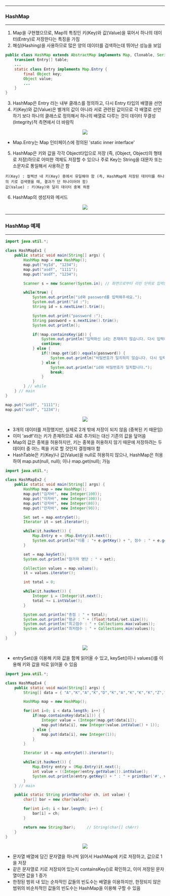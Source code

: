 -----
### HashMap
-----
1. Map을 구현했으므로, Map의 특징인 키(Key)와 값(Value)을 묶어서 하나의 데이터(Entry)로 저장한다는 특징을 가짐
2. 해싱(Hashing)을 사용하므로 많은 양의 데이터를 검색하는데 뛰어난 성능을 보임
```java
public class HashMap extends AbstractMap implements Map, Clonable, Serializable {
    transient Entry[] table;
    ...
    static class Entry implements Map.Entry {
        final Object key;
        Object value;
        ...
    }
}
```

3. HashMap은 Entry 라는 내부 클래스를 정의하고, 다시 Entry 타입의 배열을 선언
4. 키(Key)와 값(Value)은 별개의 값이 아니라 서로 관련된 값이므로 각 배열로 선언하기 보다 하나의 클래스로 정의해서 하나의 배열로 다루는 것이 데이터 무결성(Integrity)적 측면에서 더 바람직
<div align="center">
<img src="https://github.com/sooyounghan/HTTP/assets/34672301/36a85065-336e-4212-8f7d-d8981dccde05">
</div>

  - Map.Entry는 Map 인터페이스에 정의된 'static inner interface'

5. HashMap은 키와 값을 각각 Object타입으로 저장 (즉, (Object, Object)의 형태로 저장)하므로 어떠한 객체도 저장할 수 있으나 주로 Key는 String을 대문자 또는 소문자로 통일해서 사용하곤 함
```
키(Key) : 컬렉션 내 키(Key) 중에서 유일해야 함 (즉, HashMap에 저장된 데이터를 하나의 키로 검색했을 때, 결과가 단 하나이어야 함)
값(Value) : 키(Key)와 달리 데이터 중복 허용
```

6. HashMap의 생성자와 메서드
<div align="center">
<img  src="https://github.com/sooyounghan/HTTP/assets/34672301/50f05fc7-cd7c-42da-bd2b-91c2cac5cc38">
</div>

-----
### HashMap 예제
-----
```java
import java.util.*;

class HashMapEx1 {
	public static void main(String[] args) {
		HashMap map = new HashMap();
		map.put("myId", "1234");
		map.put("asdf", "1111");
		map.put("asdf", "1234");

		Scanner s = new Scanner(System.in);	// 화면으로부터 라인 단위로 입력받음

		while(true) {
			System.out.println("id와 password를 입력해주세요.");
			System.out.print("id :");
			String id = s.nextLine().trim();

			System.out.print("password :");
			String password = s.nextLine().trim();
			System.out.println();

			if(!map.containsKey(id)) {
				System.out.println("입력하신 id는 존재하지 않습니다. 다시 입력해주세요.");
				continue;
			} else {
				if(!(map.get(id)).equals(password)) {
					System.out.println("비밀번호가 일치하지 않습니다. 다시 입력해주세요.");
				} else {
					System.out.println("id와 비밀번호가 일치합니다.");						
					break;
				}
			}
		} // while
	} // main
}
```

```java
map.put("asdf", "1111");
map.put("asdf", "1234");
```
<div align="center">
<img src="https://github.com/sooyounghan/HTTP/assets/34672301/b2bf4d62-da28-46c8-99ae-5cb79105695d">
</div>

  - 3개의 데이터를 저장했지만, 실제로 2개 밖에 저장이 되지 않음 (중복된 키 때문임)
  - 이미 'asdf'라는 키가 존재하므로 새로 추가되는 대신 기존의 값을 덮어씀
  - Map의 값은 중복을 허용하지만, 키는 중복을 허용하지 않기 때문에 저장하려는 두 데이터 중 어느 쪽을 키로 할 것인지 결정해야 함
  - HashTable은 키(Key)나 값(Value)을 null로 허용하지 않으나, HashMap은 허용하여 map.put(null, null); 이나 map.get(null); 가능

```java
import java.util.*;

class HashMapEx2 {
	public static void main(String[] args) {
		HashMap map = new HashMap();
		map.put("김자바", new Integer(100));
		map.put("이자바", new Integer(100));
		map.put("강자바", new Integer(80));
		map.put("안자바", new Integer(90));

		Set set = map.entrySet();
		Iterator it = set.iterator();

		while(it.hasNext()) {
			Map.Entry e = (Map.Entry)it.next();
			System.out.println("이름 : "+ e.getKey() + ", 점수 : " + e.getValue());
		}

		set = map.keySet();
		System.out.println("참가자 명단 : " + set);

		Collection values = map.values();
		it = values.iterator();

		int total = 0;

		while(it.hasNext()) {
			Integer i = (Integer)it.next();
			total += i.intValue();
		}

		System.out.println("총점 : " + total);
		System.out.println("평균 : " + (float)total/set.size());
		System.out.println("최고점수 : " + Collections.max(values));
		System.out.println("최저점수 : " + Collections.min(values));
	}
}
```
<div align="center">
<img src="https://github.com/sooyounghan/HTTP/assets/34672301/e4239fff-1792-4308-96e2-b1c21e43b64a">
</div>

  - entrySet()을 이용해 키와 값을 함께 읽어올 수 있고, keySet()이나 values()를 이용해 키와 값을 따로 읽어올 수 있음

```java
import java.util.*;

class HashMapEx4 {
	public static void main(String[] args) {
		String[] data = { "A","K","A","K","D","K","A","K","K","K","Z","D" };

		HashMap map = new HashMap();

		for(int i=0; i < data.length; i++) {
			if(map.containsKey(data[i])) {
				Integer value = (Integer)map.get(data[i]);
				map.put(data[i], new Integer(value.intValue() + 1));
			} else {
				map.put(data[i], new Integer(1));			
			}
		}

		Iterator it = map.entrySet().iterator();

		while(it.hasNext()) {
			Map.Entry entry = (Map.Entry)it.next();
			int value = ((Integer)entry.getValue()).intValue();
			System.out.println(entry.getKey() + " : " + printBar('#', value) + " " + value );
		}
	} // main

	public static String printBar(char ch, int value) { 
		char[] bar = new char[value]; 

		for(int i=0; i < bar.length; i++) { 
			bar[i] = ch; 
		} 

		return new String(bar); 	// String(char[] chArr)
	}
}
```
<div align="center">
<img src="https://github.com/sooyounghan/HTTP/assets/34672301/25b0f138-2092-4dda-80b3-104a691e949c">
</div>

  - 문자열 배열에 담긴 문자열을 하나씩 읽어서 HashMap에 키로 저장하고, 값으로 1을 저장
  - 같은 문자열로 키로 저장되어 있는지 containsKey()로 확인하고, 이미 저장된 문자열이면 값을 1 증가
  - 한정된 범위 내 있는 순차적인 값들의 빈도수는 배열을 이용하지만, 한정되지 않은 범위의 비순차적인 값들의 빈도수는 HashMap을 이용해 구할 수 있음
